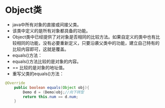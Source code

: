 # Object类
* java中所有对象的直接或间接父类。
* 该类中定义的是所有对象都具备的功能。
* Object类中已经提供了对对象是否相同的比较方法。如果自定义的类中也有比较相同的功能，没有必要重新定义，只要沿袭父类中的功能，建立自己特有的比较内容即可，这就是覆盖。
* equals()方法：
 * equals()方法比较的是对象的内容。
 * == 比较的是对象的地址值。
* 重写父类的equals()方法：
```java
@Override
    public boolean equals(Object obj){
        Demo d = (Demo)obj;//向下转型
        return this.num == d.num;
    }
```
